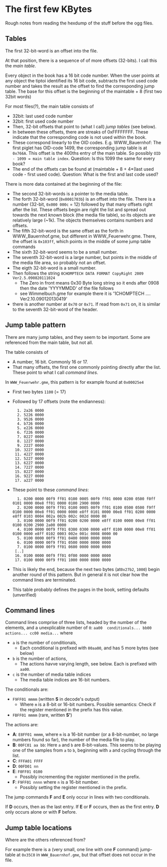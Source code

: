 The first few KBytes
====================

Rough notes from reading the hexdump of the stuff before the ogg files.

Tables
------

The first 32-bit-word is an offset into the file.

At that position, there is a sequence of of more offsets (32-bits). I call this the *main table*.

Every object in the book has a 16 bit code number. When the user points at any object the tiptoi identified its 16 bit code, subtracts the first used code number and takes the result as the offset to find the corresponding jump table. The base for this offset is the beginning of the maintable + 8 (first two 32bit words)

For most files(?), the main table consists of
 * 32bit: last used code number
 * 32bit: first used code number
 * Then, 32-bit offsets that point to (what I call) *jump tables* (see below).
 * In between these offsets, there are streaks of 0xFFFFFFFF. These indicate that the corresponding code is not used within the book.
 * These correspond linearly to the OID codes.
   E.g. WWW_Bauernhof: The first piglet has OID-code 1499, the corresponding
   jump table is at `0x766A`. This offset is the 400ths entry of the main table. So possibly `OID - 1099 = main table index`. Question: Is this 1099 the same for every book?
 * The end of the offsets can be found at (maintable + 8 + 4*(last used code - first used code). Question: What is the first and last code used?

There is more data contained at the beginning of the file:
 * The second 32-bit-words is a pointer to the media table.
 * The forth 32-bit-word (`0x0001703b`) is an offset into the file. There is a
   number (32-bit, `0x000 000c` = 12) followed by that many offsets right after
   the list. These offsets begin are right the list and spread out towards the
   next known block (the media file table), so its objects are relatively large
   (~1k). The objects themselves contains numbers and offsets.
 * The fifth 32-bit-word is the same offset as the forth in WWW_Bauernhof.gme,
   but different in WWW_Feuerwehr.gme. There, the offset is `0x103ff`, which
   points in the middle of some jump table commands
 * The sixth 32-bit-word seems to be a small number.
 * The seventh 32-bit-word is a large number, but points in the middle of the
   media file area, so probably not an offset.
 * The eigth 32-bit-word is a small number.
 * Then follows the string `0CHOMPTECH DATA FORMAT CopyRight 2009 Ver2.5.090820111024`
   - The Zero in front means 0x30 Byte long string so it ends after 0908 then the date 'YYYYMMDD' of the file follows
   - see Wimmelbuch.gme for example there it is '1CHOMPTECH .... Ver2.10.090120130419'
 * there is another number at `0x70` or `0x71`. If read from `0x71` on, it is similar to the seventh 32-bit-word of the header.

Jump table pattern
------------------

There are many jump tables, and they seem to be important. Some are referenced from the main table, but not all.

The table consists of
 * A number,  16 bit. Commonly 16 or 17.
 * That many offsets, the first one commonly pointing directly after the list. These point to what I call *command lines*.

In `WWW_Feuerwehr.gme`, this pattern is for example found at `0x00025e4`
 * First two bytes `1100` (= 17)
 * Followed by 17 offsets (note the endianness):

         1. 2a26 0000
         2. 5226 0000
         3. 9526 0000
         4. b726 0000
         5. e226 0000
         6. f226 0000
         7. 0227 0000
         8. 1227 0000
         9. 2227 0000
        10. 3227 0000
        11. 4227 0000
        12. 5227 0000
        13. 6227 0000
        14. 7227 0000
        15. 8227 0000
        16. 9227 0000
        17. a227 0000

 * These point to these *command lines*:

         1. 0200 0000 00f9 ff01 0100 0005 00f9 ff01 0000 0200 0500 f0ff 0101 0000 00e8 ff01 0000 0100 2900 0000
         2. 0200 0000 00f9 ff01 0100 0005 00f9 ff01 0100 0500 0500 f9ff 0100 0000 00e8 ff01 0000 0000 e8ff 0101 0000 00e8 ff01 0200 0000 e8ff 0103 0004 002a 002b 002c 002d 0000 00
         3. 0100 0000 00f9 ff01 0200 0200 0000 e8ff 0100 0000 00e8 ff01 0100 0200 2900 2a00 0000
         4. 0100 0000 00f9 ff01 0300 0300 0000 e8ff 0100 0000 00e8 ff01 0100 0000 e8ff 0102 0003 002e 001c 0008 0000 00
         5. 0100 0000 00f9 ff01 0400 0000 0000 0000
         6. 0100 0000 00f9 ff01 0500 0000 0000 0000
         7. 0100 0000 00f9 ff01 0600 0000 0000 0000
        [..]
        16. 0100 0000 00f9 ff01 0f00 0000 0000 0000
        17. 0100 0000 00f9 ff01 1000 0000 0000 0000

  * This is likely the end, because the next two bytes (at`0x27b2`, `1000`) begin another round of this pattern. But in general it is not clear how the command lines are terminated.
  * This table probably defines the pages in the book, setting defaults (unverified)

Command lines
-------------

Command lines comprise of three lists, headed by the number of the elements, and a unexplicable number of `0`: `aa00  conditionals... bb00  actions... cc00 media...` where
 * `a` is the number of conditionals,
   - Each conditional is prefixed with `00aa00`, and has 5 more bytes (see below)
 * `b` is the number of actions,
   - The actions havve varying length, see below. Each is prefixed with `aa00`.
 * `c` is the number of media table indices
   - The media table indices are 16-bit numbers.

The conditionals are:
 * `F9FF01 mmmm` (written **S** in decode's output)
   - Where `m` is a 8-bit or 16-bit numbers. Possible semantics: Check if the register mentioned in the prefix has this value.
 * `FBFF01 mmmm` (rare, written **S'**)

The actions are:
 * **A**: `E8FF01 mmmm`, where `m` is a 16-bit number (or a 8-bit-number, no large numbers found so far), the number of the media file to play.
 * **B**: `00FC01 aa bb`: Here `a` and `b` are 8-bit-values. This seems to be playing one of the samples from `a` to `b`, beginning with `a` and cycling through the list.
 * **C**: `FFFA01 FFFF`
 * **D**: `00FD01 nn`
 * **E**: `F0FF01 0100`
   - Possibly incrementing the register mentioned in the prefix.
 * **F**: `F9FF01 nnnn` where `n` is a 16-bit number.
   - Possibly setting the register mentioned in the prefix.

The jump commands **F** and **E** only occur in lines with two conditionals.

If **D** occurs, then as the last entry. If **E** or **F** occurs, then as the first entry. **D** only occurs alone or with **F** before.

Jump table locations
--------------------

Where are the others referenced from?

For example there is a (very small, one line with one **F** command) jump-table at `0x35C0` in `WWW_Bauernhof.gme`, but that offset does not occur in the file.
